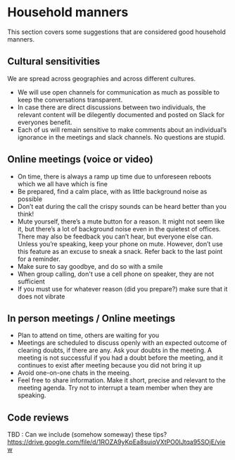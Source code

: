 # Household manners

This section covers some suggestions that are considered good household manners. 

## Cultural sensitivities
We are spread across geographies and across different cultures. 
- We will use open channels for communication as much as possible to keep the conversations transparent.
- In case there are direct discussions between two individuals, the relevant content will be dilegently documented and posted on Slack for everyones benefit.
- Each of us will remain sensitive to make comments about an individual’s ignorance in the meetings and slack channels. No questions are stupid.

## Online meetings (voice or video)
- On time, there is always a ramp up time due to unforeseen reboots which we all have which is fine
- Be prepared, find a calm place, with as little background noise as possible
- Don’t eat during the call the crispy sounds can be heard better than you think!
- Mute yourself, there’s a mute button for a reason. It might not seem like it, but there’s a lot of background noise even in the quietest of offices. There may also be feedback you can’t hear, but everyone else can. Unless you’re speaking, keep your phone on mute. However, don’t use this feature as an excuse to sneak a snack. Refer back to the last point for a reminder.
- Make sure to say goodbye, and do so with a smile
- When group calling, don't use a cell phone on speaker, they are not sufficient
- If you must use for whatever reason (did you prepare?) make sure that it does not vibrate

## In person meetings / Online meetings
- Plan to attend on time, others are waiting for you
- Meetings are scheduled to discuss openly with an expected outcome of clearing doubts, if there are any. Ask your doubts in the meeting. A meeting is not successful if you had a doubt before the meeting, and it continues to exist after meeting because you did not bring it up
- Avoid one-on-one chats in the meeing. 
- Feel free to share information. Make it short, precise and relevant to the meeting agenda. Try not to interrupt a team member when they are speaking.

## Code reviews

TBD : Can we include (somehow someway) these tips? https://drive.google.com/file/d/1ROZA9yKpEa8suiqVXtPO0IJtqa95SOjE/view
